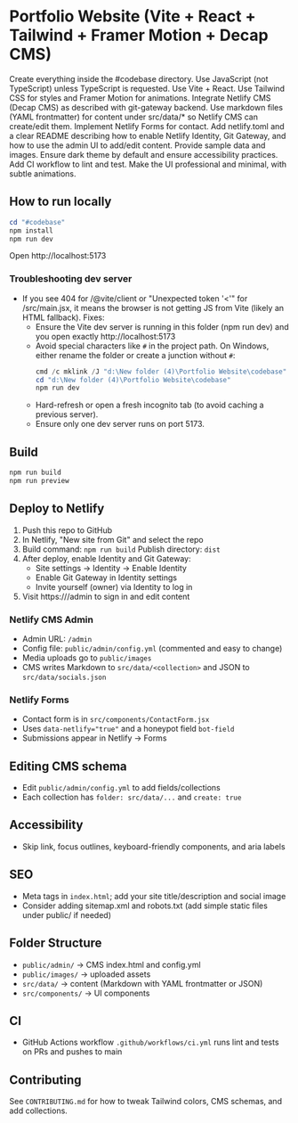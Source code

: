 # Portfolio Website (Vite + React + Tailwind + Framer Motion + Decap CMS)

Create everything inside the #codebase directory. Use JavaScript (not TypeScript) unless TypeScript is requested. Use Vite + React. Use Tailwind CSS for styles and Framer Motion for animations. Integrate Netlify CMS (Decap CMS) as described with git-gateway backend. Use markdown files (YAML frontmatter) for content under src/data/* so Netlify CMS can create/edit them. Implement Netlify Forms for contact. Add netlify.toml and a clear README describing how to enable Netlify Identity, Git Gateway, and how to use the admin UI to add/edit content. Provide sample data and images. Ensure dark theme by default and ensure accessibility practices. Add CI workflow to lint and test. Make the UI professional and minimal, with subtle animations.

## How to run locally

```powershell
cd "#codebase"
npm install
npm run dev
```

Open http://localhost:5173

### Troubleshooting dev server
- If you see 404 for /@vite/client or "Unexpected token '<'" for /src/main.jsx, it means the browser is not getting JS from Vite (likely an HTML fallback). Fixes:
   - Ensure the Vite dev server is running in this folder (npm run dev) and you open exactly http://localhost:5173
   - Avoid special characters like `#` in the project path. On Windows, either rename the folder or create a junction without `#`:
      ```powershell
      cmd /c mklink /J "d:\New folder (4)\Portfolio Website\codebase" "d:\New folder (4)\Portfolio Website\#codebase"
      cd "d:\New folder (4)\Portfolio Website\codebase"
      npm run dev
      ```
   - Hard-refresh or open a fresh incognito tab (to avoid caching a previous server).
   - Ensure only one dev server runs on port 5173.

## Build

```powershell
npm run build
npm run preview
```

## Deploy to Netlify

1. Push this repo to GitHub
2. In Netlify, "New site from Git" and select the repo
3. Build command: `npm run build`  Publish directory: `dist`
4. After deploy, enable Identity and Git Gateway:
   - Site settings → Identity → Enable Identity
   - Enable Git Gateway in Identity settings
   - Invite yourself (owner) via Identity to log in
5. Visit https://<your-site>/admin to sign in and edit content

### Netlify CMS Admin
- Admin URL: `/admin`
- Config file: `public/admin/config.yml` (commented and easy to change)
- Media uploads go to `public/images`
- CMS writes Markdown to `src/data/<collection>` and JSON to `src/data/socials.json`

### Netlify Forms
- Contact form is in `src/components/ContactForm.jsx`
- Uses `data-netlify="true"` and a honeypot field `bot-field`
- Submissions appear in Netlify → Forms

## Editing CMS schema
- Edit `public/admin/config.yml` to add fields/collections
- Each collection has `folder: src/data/...` and `create: true`

## Accessibility
- Skip link, focus outlines, keyboard-friendly components, and aria labels

## SEO
- Meta tags in `index.html`; add your site title/description and social image
- Consider adding sitemap.xml and robots.txt (add simple static files under public/ if needed)

## Folder Structure

- `public/admin/` → CMS index.html and config.yml
- `public/images/` → uploaded assets
- `src/data/` → content (Markdown with YAML frontmatter or JSON)
- `src/components/` → UI components

## CI
- GitHub Actions workflow `.github/workflows/ci.yml` runs lint and tests on PRs and pushes to main

## Contributing
See `CONTRIBUTING.md` for how to tweak Tailwind colors, CMS schemas, and add collections.
